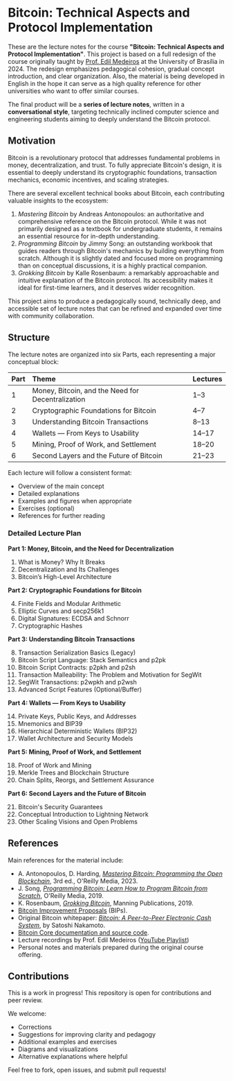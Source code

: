 # Bitcoin: Technical Aspects and Protocol Implementation

These are the lecture notes for the course **"Bitcoin: Technical Aspects and Protocol Implementation"**.
This project is based on a full redesign of the course originally taught by [Prof. Edil Medeiros](https://edil.com.br) at the University of Brasília in 2024.
The redesign emphasizes pedagogical cohesion, gradual concept introduction, and clear organization.
Also, the material is being developed in English in the hope it can serve as a high quality reference for other universities who want to offer similar courses.

The final product will be a **series of lecture notes**, written in a **conversational style**, targeting technically inclined computer science and engineering students aiming to deeply understand the Bitcoin protocol.


## Motivation

Bitcoin is a revolutionary protocol that addresses fundamental problems in money, decentralization, and trust.
To fully appreciate Bitcoin's design, it is essential to deeply understand its cryptographic foundations, transaction mechanics, economic incentives, and scaling strategies.

There are several excellent technical books about Bitcoin, each contributing valuable insights to the ecosystem:

1. *Mastering Bitcoin* by Andreas Antonopoulos: an authoritative and comprehensive reference on the Bitcoin protocol. 
While it was not primarily designed as a textbook for undergraduate students, it remains an essential resource for in-depth understanding.
2. *Programming Bitcoin* by Jimmy Song: an outstanding workbook that guides readers through Bitcoin's mechanics by building everything from scratch.
Although it is slightly dated and focused more on programming than on conceptual discussions, it is a highly practical companion.
3. *Grokking Bitcoin* by Kalle Rosenbaum: a remarkably approachable and intuitive explanation of the Bitcoin protocol.
Its accessibility makes it ideal for first-time learners, and it deserves wider recognition.

This project aims to produce a pedagogically sound, technically deep, and accessible set of lecture notes that can be refined and expanded over time with community collaboration.


## Structure

The lecture notes are organized into six Parts, each representing a major conceptual block:

| Part | Theme | Lectures |
|:---|:---|:---|
| 1 | Money, Bitcoin, and the Need for Decentralization | 1–3 |
| 2 | Cryptographic Foundations for Bitcoin | 4–7 |
| 3 | Understanding Bitcoin Transactions | 8–13 |
| 4 | Wallets — From Keys to Usability | 14–17 |
| 5 | Mining, Proof of Work, and Settlement | 18–20 |
| 6 | Second Layers and the Future of Bitcoin | 21–23 |

Each lecture will follow a consistent format:
- Overview of the main concept
- Detailed explanations
- Examples and figures when appropriate
- Exercises (optional)
- References for further reading


### Detailed Lecture Plan

**Part 1: Money, Bitcoin, and the Need for Decentralization**

1. What is Money? Why It Breaks
2. Decentralization and Its Challenges
3. Bitcoin’s High-Level Architecture

**Part 2: Cryptographic Foundations for Bitcoin**

4. Finite Fields and Modular Arithmetic
5. Elliptic Curves and secp256k1
6. Digital Signatures: ECDSA and Schnorr
7. Cryptographic Hashes

**Part 3: Understanding Bitcoin Transactions**

8. Transaction Serialization Basics (Legacy)
9. Bitcoin Script Language: Stack Semantics and p2pk
10. Bitcoin Script Contracts: p2pkh and p2sh
11. Transaction Malleability: The Problem and Motivation for SegWit
12. SegWit Transactions: p2wpkh and p2wsh
13. Advanced Script Features (Optional/Buffer)

**Part 4: Wallets — From Keys to Usability**

14. Private Keys, Public Keys, and Addresses
15. Mnemonics and BIP39
16. Hierarchical Deterministic Wallets (BIP32)
17. Wallet Architecture and Security Models

**Part 5: Mining, Proof of Work, and Settlement**

18. Proof of Work and Mining
19. Merkle Trees and Blockchain Structure
20. Chain Splits, Reorgs, and Settlement Assurance

**Part 6: Second Layers and the Future of Bitcoin**

21. Bitcoin's Security Guarantees
22. Conceptual Introduction to Lightning Network
23. Other Scaling Visions and Open Problems


## References

Main references for the material include:
- A. Antonopoulos, D. Harding, *[Mastering Bitcoin: Programming the Open Blockchain](https://github.com/bitcoinbook/bitcoinbook)*, 3rd ed., O'Reilly Media, 2023.
- J. Song, *[Programming Bitcoin: Learn How to Program Bitcoin from Scratch](https://programmingbitcoin.com/programming-bitcoin-book/)*, O'Reilly Media, 2019.
- K. Rosenbaum, *[Grokking Bitcoin](https://github.com/kallerosenbaum/grokkingbitcoin)*, Manning Publications, 2019.
- [Bitcoin Improvement Proposals](https://github.com/bitcoin/bips) (BIPs).
- Original Bitcoin whitepaper: *[Bitcoin: A Peer-to-Peer Electronic Cash System](https://bitcoin.org/bitcoin.pdf)*, by Satoshi Nakamoto.
- [Bitcoin Core documentation and source code](https://github.com/bitcoin/bitcoin).
- Lecture recordings by Prof. Edil Medeiros ([YouTube Playlist](https://youtube.com/playlist?list=PLfdR3_dt2rbexb-ohbaLLzAuNAp7Ypt8u))
- Personal notes and materials prepared during the original course offering.


## Contributions

This is a work in progress!
This repository is open for contributions and peer review.

We welcome:
- Corrections
- Suggestions for improving clarity and pedagogy
- Additional examples and exercises
- Diagrams and visualizations
- Alternative explanations where helpful

Feel free to fork, open issues, and submit pull requests!
